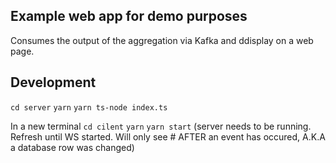 ## Example web app for demo purposes

Consumes the output of the aggregation via Kafka and ddisplay on a web page.

## Development

`cd server`
`yarn`
`yarn ts-node index.ts`

In a new terminal
`cd cilent`
`yarn`
`yarn start`
(server needs to be running. Refresh until WS started. Will only see # AFTER an event has occured, A.K.A a database row was changed)
